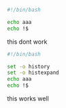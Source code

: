 
```bash
#!/bin/bash

echo aaa
echo !$
```

this dont work

```bash
#!/bin/bash

set -o history
set -o histexpand
echo aaa
echo !$
```
this works well
